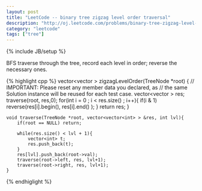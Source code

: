 ```yaml
---
layout: post
title: "LeetCode -- binary tree zigzag level order traversal"
description: "http://oj.leetcode.com/problems/binary-tree-zigzag-level-order-traversal/"
category: "leetcode"
tags: ["tree"]
---
```

{% include JB/setup %}

BFS traverse through the tree, record each level in order; reverse the necessary ones.

{% highlight cpp %}
    vector<vector<int> > zigzagLevelOrder(TreeNode *root) {
        // IMPORTANT: Please reset any member data you declared, as
        // the same Solution instance will be reused for each test case.
        vector<vector<int> > res;
        traverse(root, res,0);
        for(int i = 0 ; i < res.size() ; i++){
            if(i & 1)   reverse(res[i].begin(), res[i].end() );
        }
        return res;
    }
    
    void traverse(TreeNode *root, vector<vector<int> > &res, int lvl){
        if(root == NULL) return;
        
        while(res.size() < lvl + 1){
            vector<int> t;
            res.push_back(t);
        }
        res[lvl].push_back(root->val);
        traverse(root->left, res, lvl+1);
        traverse(root->right, res, lvl+1);
    }
{% endhiglight %}
